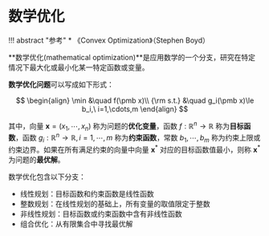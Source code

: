 # 数学优化

!!! abstract "参考"
    * 《Convex Optimization》（Stephen Boyd）

**数学优化(mathematical optimization)**是应用数学的一个分支，研究在特定情况下最大化或最小化某一特定函数或变量。

**数学优化问题**可以写成如下形式：

$$
\begin{align}
\min &\quad f(\pmb x)\\
{\rm s.t.} &\quad g_i(\pmb x)\le b_i,\ i=1,\cdots,m
\end{align}
$$

其中，向量 $\pmb x=(x_1,\cdots,x_n)$ 称为问题的**优化变量**，函数 $f:\mathbb{R}^n\to \mathbb{R}$ 称为**目标函数**，函数 $g_i:\mathbb{R}^n\to \mathbb{R}, i=1,\cdots,m$ 称为**约束函数**，常数 $b_1,\cdots,b_m$ 称为约束上限或约束边界。如果在所有满足约束的向量中向量 $\pmb x^*$ 对应的目标函数值最小，则称 $\pmb x^*$ 为问题的**最优解**。

数学优化包含以下分支：

* 线性规划：目标函数和约束函数是线性函数
* 整数规划：在线性规划的基础上，所有变量的取值限定于整数
* 非线性规划：目标函数或约束函数中含有非线性函数
* 组合优化：从有限集合中寻找最优解
